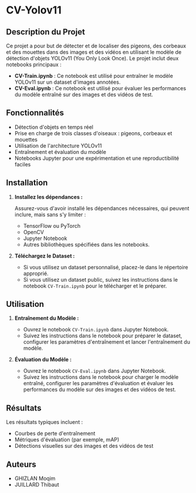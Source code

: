 # CV-Yolov11

## Description du Projet

Ce projet a pour but de détecter et de localiser des pigeons, des corbeaux et des mouettes dans des images et des vidéos en utilisant le modèle de détection d'objets YOLOv11 (You Only Look Once).  Le projet inclut deux notebooks principaux :

* **CV-Train.ipynb** : Ce notebook est utilisé pour entraîner le modèle YOLOv11 sur un dataset d'images annotées.
* **CV-Eval.ipynb** : Ce notebook est utilisé pour évaluer les performances du modèle entraîné sur des images et des vidéos de test.

## Fonctionnalités

* Détection d'objets en temps réel
* Prise en charge de trois classes d'oiseaux : pigeons, corbeaux et mouettes
* Utilisation de l'architecture YOLOv11
* Entraînement et évaluation du modèle
* Notebooks Jupyter pour une expérimentation et une reproductibilité faciles

## Installation

1.  **Installez les dépendances :**

    Assurez-vous d'avoir installé les dépendances nécessaires, qui peuvent inclure, mais sans s'y limiter :
    * TensorFlow ou PyTorch
    * OpenCV
    * Jupyter Notebook
    * Autres bibliothèques spécifiées dans les notebooks.

2.  **Téléchargez le Dataset :**
    * Si vous utilisez un dataset personnalisé, placez-le dans le répertoire approprié.
    * Si vous utilisez un dataset public, suivez les instructions dans le notebook `CV-Train.ipynb` pour le télécharger et le préparer.

## Utilisation

1.  **Entraînement du Modèle :**
    * Ouvrez le notebook `CV-Train.ipynb` dans Jupyter Notebook.
    * Suivez les instructions dans le notebook pour préparer le dataset, configurer les paramètres d'entraînement et lancer l'entraînement du modèle.

2.  **Évaluation du Modèle :**
    * Ouvrez le notebook `CV-Eval.ipynb` dans Jupyter Notebook.
    * Suivez les instructions dans le notebook pour charger le modèle entraîné, configurer les paramètres d'évaluation et évaluer les performances du modèle sur des images et des vidéos de test.

## Résultats

Les résultats typiques incluent :

* Courbes de perte d'entraînement
* Métriques d'évaluation (par exemple, mAP)
* Détections visuelles sur des images et des vidéos de test

## Auteurs

* GHIZLAN Moqim
* JUILLARD Thibaut
